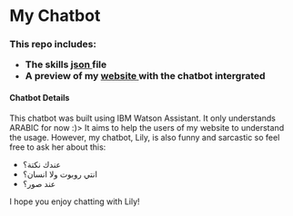 <h1> My Chatbot </h1>

<h3> This repo includes: </j3>
<ul>
  <li> The skills <a href="skill-محادثة.json"> json </a> file </li>
  <li> A preview of my <a href="https://github.com/Hala-H/hala-h.github.io"> website </a> with the chatbot intergrated </li>
</ul>

<h4> Chatbot Details </h4>
<p> This chatbot was built using IBM Watson Assistant. It only understands ARABIC for now :)> It aims to help the users of my website to understand the usage. However, my chatbot, Lily, is also funny and sarcastic so feel free to ask her about this: </p> 
  <ul>
    <li> عندك نكتة؟ </li>
    <li> انتي روبوت ولا انسان؟</li>
    <li> عند صور؟ </li>
  </ul>
  
<p> I hope you enjoy chatting with Lily! </p>
